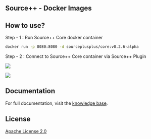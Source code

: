 Source++ - Docker Images
---

## How to use?

Step - 1 : Run Source++ Core docker container

```bash
docker run -p 8080:8080 -d sourceplusplus/core:v0.2.6-alpha
```

Step - 2 : Connect to Source++ Core container via Source++ Plugin

![](https://raw.githubusercontent.com/sourceplusplus/Assistant/v0.2.6-alpha/docs/images/screenshots/2019-05-11%2010-24-01.png)

![](https://raw.githubusercontent.com/sourceplusplus/Assistant/v0.2.6-alpha/docs/images/screenshots/2019-06-14%2021-19-46.png)

## Documentation

For full documentation, visit the [knowledge base](https://sourceplusplus.com/knowledge).

## License

[Apache License 2.0](https://github.com/sourceplusplus/Assistant/blob/master/LICENSE)